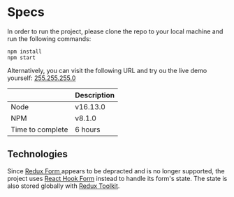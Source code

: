 # Specs

In order to run the project, please clone the repo to your local machine and run the following commands:

    npm install
    npm start

Alternatively, you can visit the following URL and try ou the live demo yourself:
[255.255.255.0](www.placeholder.ocm)

|                  | Description |
| ---------------- | ----------- |
| Node             | v16.13.0    |
| NPM              | v8.1.0      |
| Time to complete | 6 hours     |

## Technologies

Since [Redux Form ](https://redux-form.com/8.3.0/) appears to be depracted and is no longer supported, the project uses [React Hook Form](https://react-hook-form.com/) instead to handle its form's state. The state is also stored globally with [Redux Toolkit](https://redux-toolkit.js.org/).
